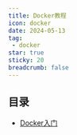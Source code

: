 ```yaml
---
title: Docker教程
icon: docker
date: 2024-05-13
tag:
 - docker
star: true
sticky: 20
breadcrumb: false
---
```


## 目录

- [Docker入门](./docker.md)
